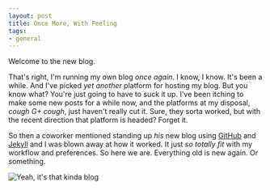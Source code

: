 ```yaml
---
layout: post
title: Once More, With Feeling
tags:
- general
---
```


Welcome to the new blog.

That's right, I'm running my own blog *once again*. I know, I know. It's been a while. And I've picked *yet another* platform for hosting my blog. But you know what? You're just going to have to suck it up. I've been itching to make some new posts for a while now, and the platforms at my disposal, *cough* *G+* *cough*, just haven't really cut it. Sure, they sorta worked, but with the recent direction that platform is headed? Forget it.

So then a coworker mentioned standing up _his_ new blog using [GitHub](https://www.github.com) and [Jekyll](https://jekyllrb.com) and I was blown away at how it worked. It just *so totally fit* with my workflow and preferences. So here we are. Everything old is new again. Or something.

<img src="http://www.wired.com/wp-content/uploads/2014/08/poster.jpg" border=0 alt="Yeah, it's that kinda blog">
